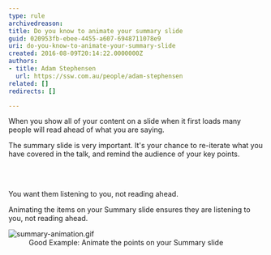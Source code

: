 ```yaml
---
type: rule
archivedreason: 
title: Do you know to animate your summary slide
guid: 020953fb-ebee-4455-a607-6948711078e9
uri: do-you-know-to-animate-your-summary-slide
created: 2016-08-09T20:14:22.0000000Z
authors:
- title: Adam Stephensen
  url: https://ssw.com.au/people/adam-stephensen
related: []
redirects: []

---
```



<p class="ssw15-rteElement-P">When you show all of&#160;your content on a slide when it first loads many people will read ahead of what you are saying.<br></p><p class="ssw15-rteElement-P">The summary slide is very important. It's your chance to re-iterate what you have covered in the talk, and remind the audience of your key points.<br></p>
<br><excerpt class='endintro'></excerpt><br>
<p>​​You want them listening to you, not reading ahead.​​<br></p><p>Animating the items on your Summary slide ensures they are listening to you, not reading ahead.</p><dl class="goodImage"><dt><img src="/PublishingImages/summary-animation.gif" alt="summary-animation.gif" /></dt><dd>Good Example&#58; Animate the points on your Summary slide​<br></dd></dl>


